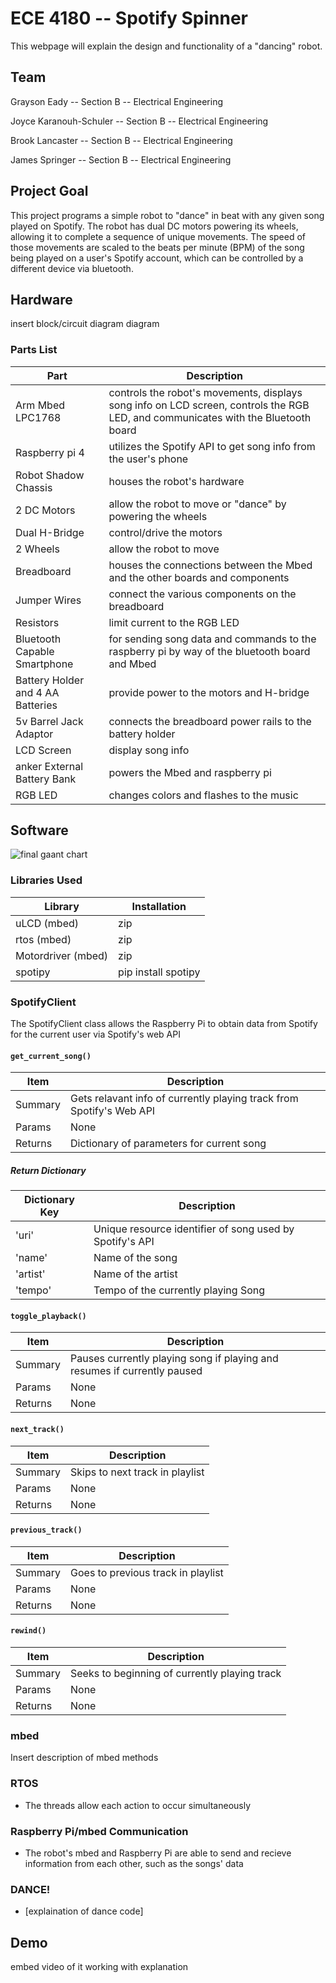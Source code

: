 # ECE 4180 -- Spotify Spinner
This webpage will explain the design and functionality of a "dancing" robot.

## Team
Grayson Eady            -- Section B -- Electrical Engineering

Joyce Karanouh-Schuler  -- Section B -- Electrical Engineering

Brook Lancaster         -- Section B -- Electrical Engineering

James Springer          -- Section B -- Electrical Engineering

## Project Goal
This project programs a simple robot to "dance" in beat with any given song played on Spotify. The robot has dual DC motors powering its wheels, allowing it to complete a sequence of unique movements. The speed of those movements are scaled to the beats per minute (BPM) of the song being played on a user's Spotify account, which can be controlled by a different device via bluetooth.

## Hardware

insert block/circuit diagram diagram

### Parts List

|Part| Description |
|--|--|
| Arm Mbed LPC1768 | controls the robot's movements, displays song info on LCD screen, controls the RGB LED, and communicates with the Bluetooth board |
| Raspberry pi 4 | utilizes the Spotify API to get song info from the user's phone |
| Robot Shadow Chassis | houses the robot's hardware |
| 2 DC Motors | allow the robot to move or "dance" by powering the wheels |
| Dual H-Bridge | control/drive the motors |
| 2 Wheels | allow the robot to move |
| Breadboard | houses the connections between the Mbed and the other boards and components |
| Jumper Wires | connect the various components on the breadboard |
| Resistors | limit current to the RGB LED |
| Bluetooth Capable Smartphone | for sending song data and commands to the raspberry pi by way of the bluetooth board and Mbed |
| Battery Holder and 4 AA Batteries | provide power to the motors and H-bridge |
| 5v Barrel Jack Adaptor | connects the breadboard power rails to the battery holder |
| LCD Screen | display song info |
| anker External Battery Bank | powers the Mbed and raspberry pi |
| RGB LED | changes colors and flashes to the music |

## Software
![final gaant chart](https://user-images.githubusercontent.com/78691589/165658820-d672c42c-3ec0-4d4e-9a79-ef439e9d8f82.JPG)

### Libraries Used
| Library | Installation |
| ------- | ------------ |
| uLCD (mbed) | zip |
| rtos (mbed) | zip |
| Motordriver (mbed) | zip |
| spotipy | pip install spotipy |

### SpotifyClient
The SpotifyClient class allows the Raspberry Pi to obtain data from Spotify for the current user via Spotify's web API

#### `get_current_song()`
| Item | Description |
| ---- | ----------- |
| Summary | Gets relavant info of currently playing track from Spotify's Web API |
| Params | None |
| Returns | Dictionary of parameters for current song |

##### Return Dictionary
| Dictionary Key | Description |
| -------------- | ----------- |
| 'uri' | Unique resource identifier of song used by Spotify's API |
| 'name' | Name of the song |
| 'artist' | Name of the artist |
| 'tempo' | Tempo of the currently playing Song |

#### `toggle_playback()`
| Item | Description |
| ---- | ----------- |
| Summary | Pauses currently playing song if playing and resumes if currently paused |
| Params | None |
| Returns | None |

#### `next_track()`
| Item | Description |
| ---- | ----------- |
| Summary | Skips to next track in playlist |
| Params | None |
| Returns | None |

#### `previous_track()`
| Item | Description |
| ---- | ----------- |
| Summary | Goes to previous track in playlist |
| Params | None |
| Returns | None |

#### `rewind()`
| Item | Description |
| ---- | ----------- |
| Summary | Seeks to beginning of currently playing track |
| Params | None |
| Returns | None |

### mbed

Insert description of mbed methods

### RTOS
- The threads allow each action to occur simultaneously

### Raspberry Pi/mbed Communication
- The robot's mbed and Raspberry Pi are able to send and recieve information from each other, such as the songs' data

### DANCE!
- [explaination of dance code]


## Demo

embed video of it working with explanation

